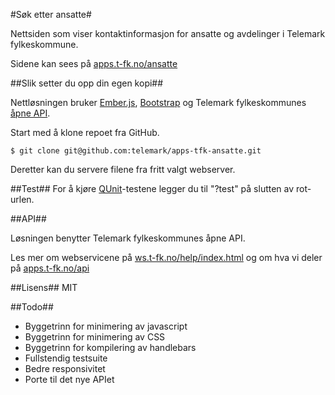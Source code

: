 #Søk etter ansatte#

Nettsiden som viser kontaktinformasjon for ansatte og avdelinger i Telemark fylkeskommune.

Sidene kan sees på [apps.t-fk.no/ansatte](http://apps.t-fk.no/ansatte)

##Slik setter du opp din egen kopi##

Nettløsningen bruker [Ember.js](http://emberjs.com/), [Bootstrap](http://getbootstrap.com/) og Telemark fylkeskommunes [åpne API](http://ws.t-fk.no/help/index.html).

Start med å klone repoet fra GitHub.

```
$ git clone git@github.com:telemark/apps-tfk-ansatte.git
```

Deretter kan du servere filene fra fritt valgt webserver.

##Test##
For å kjøre [QUnit](https://qunitjs.com/)-testene legger du til "?test" på slutten av rot-urlen.

##API##

Løsningen benytter Telemark fylkeskommunes åpne API.

Les mer om webservicene på [ws.t-fk.no/help/index.html](http://ws.t-fk.no/help/index.html) og om hva vi deler på [apps.t-fk.no/api](http://apps.t-fk.no/api/#/)

##Lisens##
MIT

##Todo##
- Byggetrinn for minimering av javascript
- Byggetrinn for minimering av CSS
- Byggetrinn for kompilering av handlebars
- Fullstendig testsuite
- Bedre responsivitet
- Porte til det nye APIet